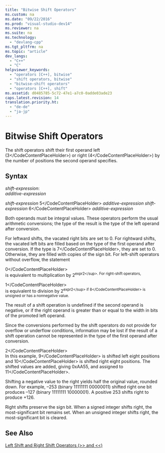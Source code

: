 ```yaml
---
title: "Bitwise Shift Operators"
ms.custom: na
ms.date: "09/22/2016"
ms.prod: "visual-studio-dev14"
ms.reviewer: na
ms.suite: na
ms.technology: 
  - "devlang-cpp"
ms.tgt_pltfrm: na
ms.topic: "article"
dev_langs: 
  - "C++"
  - "C"
helpviewer_keywords: 
  - "operators [C++], bitwise"
  - "shift operators, bitwise"
  - "bitwise-shift operators"
  - "operators [C++], shift"
ms.assetid: d0485785-5c72-47e1-a7c0-0adde03ade23
caps.latest.revision: 14
translation.priority.ht: 
  - "de-de"
  - "ja-jp"
---
```

# Bitwise Shift Operators
The shift operators shift their first operand left (<CodeContentPlaceHolder>3\</CodeContentPlaceHolder>) or right (<CodeContentPlaceHolder>4\</CodeContentPlaceHolder>) by the number of positions the second operand specifies.  
  
## Syntax  
 *shift-expression*:  
 *additive-expression*  
  
 *shift-expression*  <CodeContentPlaceHolder>5\</CodeContentPlaceHolder>  *additive-expression shift-expression*  <CodeContentPlaceHolder>6\</CodeContentPlaceHolder>  *additive-expression*  
  
 Both operands must be integral values. These operators perform the usual arithmetic conversions; the type of the result is the type of the left operand after conversion.  
  
 For leftward shifts, the vacated right bits are set to 0. For rightward shifts, the vacated left bits are filled based on the type of the first operand after conversion. If the type is <CodeContentPlaceHolder>7\</CodeContentPlaceHolder>, they are set to 0. Otherwise, they are filled with copies of the sign bit. For left-shift operators without overflow, the statement  
  
<CodeContentPlaceHolder>0\</CodeContentPlaceHolder>  
 is equivalent to multiplication by 2<sup>expr2\</sup>. For right-shift operators,  
  
<CodeContentPlaceHolder>1\</CodeContentPlaceHolder>  
 is equivalent to division by 2<sup>expr2\</sup> if <CodeContentPlaceHolder>8\</CodeContentPlaceHolder> is unsigned or has a nonnegative value.  
  
 The result of a shift operation is undefined if the second operand is negative, or if the right operand is greater than or equal to the width in bits of the promoted left operand.  
  
 Since the conversions performed by the shift operators do not provide for overflow or underflow conditions, information may be lost if the result of a shift operation cannot be represented in the type of the first operand after conversion.  
  
<CodeContentPlaceHolder>2\</CodeContentPlaceHolder>  
 In this example, <CodeContentPlaceHolder>9\</CodeContentPlaceHolder> is shifted left eight positions and <CodeContentPlaceHolder>10\</CodeContentPlaceHolder> is shifted right eight positions. The shifted values are added, giving 0xAA55, and assigned to <CodeContentPlaceHolder>11\</CodeContentPlaceHolder>.  
  
 Shifting a negative value to the right yields half the original value, rounded down. For example, –253 (binary 11111111 00000011) shifted right one bit produces –127 (binary 11111111 10000001). A positive 253 shifts right to produce +126.  
  
 Right shifts preserve the sign bit. When a signed integer shifts right, the most-significant bit remains set. When an unsigned integer shifts right, the most-significant bit is cleared.  
  
## See Also  
 [Left Shift and Right Shift Operators (>> and <<)](../vs140/left-shift-and-right-shift-operators-----and----.md)